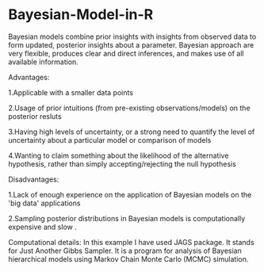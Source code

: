 # Bayesian-Model-in-R
Bayesian models combine prior insights with insights from observed data to form updated, posterior insights about a parameter.
Bayesian approach are very flexible, produces clear and direct inferences, and  makes use of all available information.


Advantages:

1.Applicable with a smaller data points 

2.Usage of prior intuitions (from pre-existing observations/models)  on the  posterior resluts 

3.Having high levels of uncertainty, or a strong need to quantify the level of uncertainty about a particular model or comparison of models

4.Wanting to claim something about the likelihood of the alternative hypothesis, rather than simply accepting/rejecting the null hypothesis



Disadvantages:

1.Lack of enough experience on the application of Bayesian models on the 'big data' applications 


2.Sampling posterior distributions in Bayesian models is computationally expensive and slow .

Computational details:
In this example I have used JAGS package. It stands for Just Another Gibbs Sampler. It is a program for analysis of Bayesian hierarchical models using Markov Chain Monte Carlo (MCMC) simulation.
